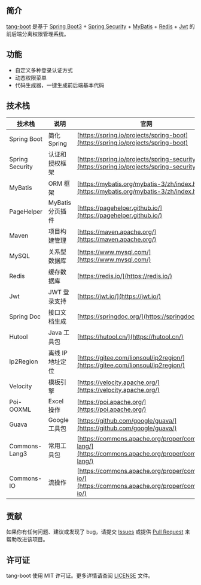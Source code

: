## 简介

[tang-boot](https://gitee.com/tangllty/tang-boot) 是基于 [Spring Boot3](https://spring.io/projects/spring-boot) + [Spring Security](https://spring.io/projects/spring-security) + [MyBatis](https://mybatis.org/mybatis-3/zh/index.html) + [Redis](https://redis.io/) + [Jwt](https://jwt.io/) 的前后端分离权限管理系统。

## 功能

* 自定义多种登录认证方式
* 动态权限菜单
* 代码生成器，一键生成前后端基本代码

## 技术栈

| 技术栈          | 说明             | 官网                                                                                            |
| --------------- | ---------------- | ----------------------------------------------------------------------------------------------- |
| Spring Boot     | 简化 Spring      | [https://spring.io/projects/spring-boot](https://spring.io/projects/spring-boot)                   |
| Spring Security | 认证和授权框架   | [https://spring.io/projects/spring-security](https://spring.io/projects/spring-security)           |
| MyBatis         | ORM 框架         | [https://mybatis.org/mybatis-3/zh/index.html](https://mybatis.org/mybatis-3/zh/index.html)         |
| PageHelper      | MyBatis 分页插件 | [https://pagehelper.github.io/](https://pagehelper.github.io/)                                     |
| Maven           | 项目构建管理     | [https://maven.apache.org/](https://maven.apache.org/)                                             |
| MySQL           | 关系型数据库     | [https://www.mysql.com/](https://www.mysql.com/)                                                   |
| Redis           | 缓存数据库       | [https://redis.io/](https://redis.io/)                                                             |
| Jwt             | JWT 登录支持     | [https://jwt.io/](https://jwt.io/)                                                                 |
| Spring Doc      | 接口文档生成     | [https://springdoc.org/](https://springdoc.org/)                                                   |
| Hutool          | Java 工具包      | [https://hutool.cn/](https://hutool.cn/)                                                           |
| Ip2Region       | 离线 IP 地址定位 | [https://gitee.com/lionsoul/ip2region/](https://gitee.com/lionsoul/ip2region/)                   |
| Velocity        | 模板引擎         | [https://velocity.apache.org/](https://velocity.apache.org/)                                       |
| Poi-OOXML       | Excel 操作       | [https://poi.apache.org/](https://poi.apache.org/)                                                 |
| Guava           | Google 工具包    | [https://github.com/google/guava/](https://github.com/google/guava/)                               |
| Commons-Lang3   | 常用工具包       | [https://commons.apache.org/proper/commons-lang/](https://commons.apache.org/proper/commons-lang/) |
| Commons-IO      | 流操作           | [https://commons.apache.org/proper/commons-io/](https://commons.apache.org/proper/commons-io/)     |

## 贡献

如果你有任何问题、建议或发现了 bug，请提交 [Issues](https://gitee.com/tangllty/tang-boot/issues/new) 或提供 [Pull Request](https://gitee.com/tangllty/tang-boot/pull/new) 来帮助改进该项目。

## 许可证

tang-boot 使用 MIT 许可证。更多详情请查阅 [LICENSE](https://gitee.com/tangllty/tang-boot/blob/master/LICENSE) 文件。
